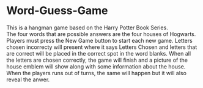 # Word-Guess-Game
This is a hangman game based on the Harry Potter Book Series.  
The four words that are possible answers are the four houses of Hogwarts.
Players must press the New Game button to start each new game.
Letters chosen incorrecty will present where it says Letters Chosen and letters that are correct will be placed in the correct spot in the word blanks.
When all the letters are chosen correctly, the game will finish and a picture of the house emblem will show along with some information about the house.
When the players runs out of turns, the same will happen but it will also reveal the anwer.
